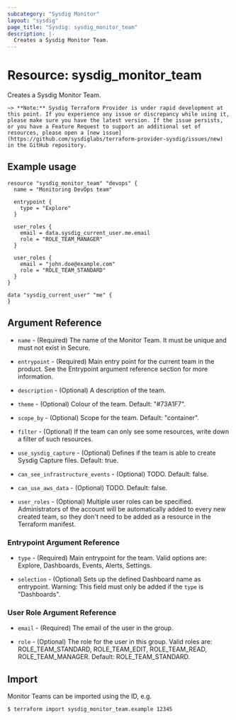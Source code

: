 ```yaml
---
subcategory: "Sysdig Monitor"
layout: "sysdig"
page_title: "Sysdig: sysdig_monitor_team"
description: |-
  Creates a Sysdig Monitor Team.
---
```


# Resource: sysdig\_monitor\_team

Creates a Sysdig Monitor Team.

`~> **Note:** Sysdig Terraform Provider is under rapid development at this point. If you experience any issue or discrepancy while using it, please make sure you have the latest version. If the issue persists, or you have a Feature Request to support an additional set of resources, please open a [new issue](https://github.com/sysdiglabs/terraform-provider-sysdig/issues/new) in the GitHub repository.`

## Example usage

```hcl
resource "sysdig_monitor_team" "devops" {
  name = "Monitoring DevOps team"

  entrypoint {
	type = "Explore"
  }
  
  user_roles {
    email = data.sysdig_current_user.me.email
    role = "ROLE_TEAM_MANAGER"
  }

  user_roles {
    email = "john.doe@example.com"
    role = "ROLE_TEAM_STANDARD"
  }
}
 
data "sysdig_current_user" "me" {
}
```

## Argument Reference

* `name` - (Required) The name of the Monitor Team. It must be unique and must not exist in Secure.

* `entrypoint` - (Required) Main entry point for the current team in the product. 
                 See the Entrypoint argument reference section for more information.

* `description` - (Optional) A description of the team.

* `theme` - (Optional) Colour of the team. Default: "#73A1F7".

* `scope_by` - (Optional) Scope for the team. Default: "container".

* `filter` - (Optional) If the team can only see some resources, 
             write down a filter of such resources.
             
* `use_sysdig_capture` - (Optional) Defines if the team is able to create Sysdig Capture files. 
                         Default: true.
                         
* `can_see_infrastructure_events` - (Optional) TODO. Default: false.

* `can_use_aws_data` - (Optional) TODO. Default: false.

* `user_roles` - (Optional) Multiple user roles can be specified.
                 Administrators of the account will be automatically added
                 to every new created team, so they don't need to be added as a
                 resource in the Terraform manifest.
                 

### Entrypoint Argument Reference

* `type` - (Required) Main entrypoint for the team.
                      Valid options are: Explore, Dashboards, Events, Alerts, Settings.

* `selection` - (Optional) Sets up the defined Dashboard name as entrypoint.
                Warning: This field must only be added if the `type` is "Dashboards".

### User Role Argument Reference

* `email` - (Required) The email of the user in the group.

* `role` - (Optional) The role for the user in this group.
           Valid roles are: ROLE_TEAM_STANDARD, ROLE_TEAM_EDIT, ROLE_TEAM_READ, ROLE_TEAM_MANAGER.
           Default: ROLE_TEAM_STANDARD.
  
## Import

Monitor Teams can be imported using the ID, e.g.

```
$ terraform import sysdig_monitor_team.example 12345
```